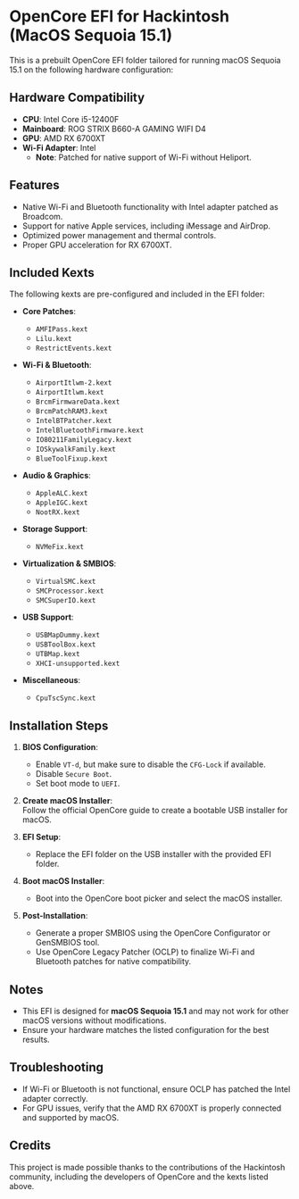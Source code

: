 # OpenCore EFI for Hackintosh (MacOS Sequoia 15.1)

This is a prebuilt OpenCore EFI folder tailored for running macOS Sequoia 15.1 on the following hardware configuration:

## Hardware Compatibility
- **CPU**: Intel Core i5-12400F
- **Mainboard**: ROG STRIX B660-A GAMING WIFI D4
- **GPU**: AMD RX 6700XT  
- **Wi-Fi Adapter**: Intel
  - **Note**: Patched for native support of Wi-Fi without Heliport.  

## Features
- Native Wi-Fi and Bluetooth functionality with Intel adapter patched as Broadcom.  
- Support for native Apple services, including iMessage and AirDrop.  
- Optimized power management and thermal controls.  
- Proper GPU acceleration for RX 6700XT.  

## Included Kexts
The following kexts are pre-configured and included in the EFI folder:  

- **Core Patches**:  
  - `AMFIPass.kext`  
  - `Lilu.kext`  
  - `RestrictEvents.kext`  

- **Wi-Fi & Bluetooth**:  
  - `AirportItlwm-2.kext`  
  - `AirportItlwm.kext`
  - `BrcmFirmwareData.kext`  
  - `BrcmPatchRAM3.kext`  
  - `IntelBTPatcher.kext`  
  - `IntelBluetoothFirmware.kext`  
  - `IO80211FamilyLegacy.kext`  
  - `IOSkywalkFamily.kext`  
  - `BlueToolFixup.kext`  

- **Audio & Graphics**:  
  - `AppleALC.kext`  
  - `AppleIGC.kext`  
  - `NootRX.kext`

- **Storage Support**:  
  - `NVMeFix.kext`  

- **Virtualization & SMBIOS**:  
  - `VirtualSMC.kext`  
  - `SMCProcessor.kext`  
  - `SMCSuperIO.kext`  

- **USB Support**:  
  - `USBMapDummy.kext`  
  - `USBToolBox.kext`  
  - `UTBMap.kext`  
  - `XHCI-unsupported.kext`  

- **Miscellaneous**:  
  - `CpuTscSync.kext`  

## Installation Steps
1. **BIOS Configuration**:  
   - Enable `VT-d`, but make sure to disable the `CFG-Lock` if available.  
   - Disable `Secure Boot`.  
   - Set boot mode to `UEFI`.  

2. **Create macOS Installer**:  
   Follow the official OpenCore guide to create a bootable USB installer for macOS.  

3. **EFI Setup**:  
   - Replace the EFI folder on the USB installer with the provided EFI folder.  

4. **Boot macOS Installer**:  
   - Boot into the OpenCore boot picker and select the macOS installer.  

5. **Post-Installation**:  
   - Generate a proper SMBIOS using the OpenCore Configurator or GenSMBIOS tool.  
   - Use OpenCore Legacy Patcher (OCLP) to finalize Wi-Fi and Bluetooth patches for native compatibility.  

## Notes
- This EFI is designed for **macOS Sequoia 15.1** and may not work for other macOS versions without modifications.  
- Ensure your hardware matches the listed configuration for the best results.  

## Troubleshooting
- If Wi-Fi or Bluetooth is not functional, ensure OCLP has patched the Intel adapter correctly.  
- For GPU issues, verify that the AMD RX 6700XT is properly connected and supported by macOS.  

## Credits
This project is made possible thanks to the contributions of the Hackintosh community, including the developers of OpenCore and the kexts listed above.  
